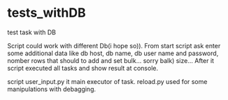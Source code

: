 # tests_withDB

test task with DB

Script could work with different Db(i hope so)).
From start script ask enter some additional data like 
db host, db name, db user name and password, nomber rows that should to add and set bulk...
sorry balk) size...
After it script executed all tasks and show result at console.


script user_input.py it main executor of task.
reload.py used for some manipulations with debagging.


